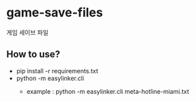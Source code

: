 # game-save-files

게임 세이브 파일

## How to use?
* pip install -r requirements.txt
* python -m easylinker.cli <metafile>
	* example : python -m easylinker.cli meta-hotline-miami.txt



